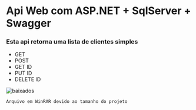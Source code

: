 # Api Web com ASP.NET + SqlServer + Swagger

### Esta api retorna uma lista de clientes simples

* GET
* POST
* GET ID
* PUT ID
* DELETE ID


![baixados](https://user-images.githubusercontent.com/80485783/126148948-b3cd2976-1209-4026-a4e0-319bf689b874.jpg)


`Arquivo em WinRAR devido ao tamanho do projeto`

